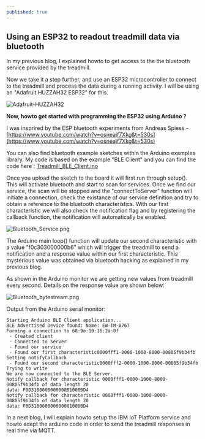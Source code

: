 ```yaml
---
published: true
---
```

## Using an ESP32 to readout treadmill data via bluetooth

In my previous blog, I explained howto to get access to the the bluetooth service provided by the treadmill.

Now we take it a step further, and use an ESP32 microcontroller to connect to the treadmill and process the data during a running activity. I will be using an "Adafruit HUZZAH32 ESP32" for this.

![Adafruit-HUZZAH32]({{site.baseurl}}/images/Adafruit-HUZZAH32.jpg)

**Now, howto get started with programming the ESP32 using Arduino ?**

I was insprired by the ESP bluetooth experiments from Andreas Spiess - 
[https://www.youtube.com/watch?v=osneajf7Xkg&t=530s](https://www.youtube.com/watch?v=osneajf7Xkg&t=530s)

You can also find bluetooth example sketches within the Arduino examples library. 
My code is based on the example "BLE Client" and you can find the code here : [Treadmill_BLE_Client.ino](https://github.com/yvesdebeer/Treadmill-Bluetooth-IoT/blob/master/Treadmill_BLE_client/Treadmill_BLE_client.ino)

Once you upload the sketch to the board it will first run through setup().
This will activate bluetooth and start to scan for services. Once we find our service, the scan will be stopped and the "connectToServer" function will initiate a connection, check the existance of our service definition and try to obtain a reference to the bluetooth characteristics. With our first characteristic we will also check the notification flag and by registering the callback function, the notification will automatically be enabled.

![Bluetooth_Service.png]({{site.baseurl}}/images/Bluetooth_Service.png)

The Arduino main loop() function will update our second characteristic with a value "f0c303000000b6" which will trigger the treadmill to send a notification and a response value within our first characteristic.
This mysterious value was obtained via bluetooth hacking as explained in my previous blog.

As shown in the Arduino monitor we are getting new values from treadmill every second. Details on the response value are shown below:

![Bluetooth_bytestream.png]({{site.baseurl}}/images/Bluetooth_bytestream.png)

Output from the Arduino serial monitor:

	Starting Arduino BLE Client application...
    BLE Advertised Device found: Name: EW-TM-0767
    Forming a connection to 68:9e:19:16:2a:0f
     - Created client
     - Connected to server
     - Found our service
     - Found our first characteristic0000fff1-0000-1000-8000-00805f9b34fb
    Setting notifyCallback
     - Found our second characteristic0000fff2-0000-1000-8000-00805f9b34fb
    Trying to write
    We are now connected to the BLE Server.
    Notify callback for characteristic 0000fff1-0000-1000-8000-00805f9b34fb of data length 20
    data: F0D3100000000000010000D4
    Notify callback for characteristic 0000fff1-0000-1000-8000-00805f9b34fb of data length 20
    data: F0D3100000000000010000D4


In a next blog, I will explain howto setup the IBM IoT Platform service and howto adapt the arduino code in order to send the treadmill responses in real time via MQTT.

